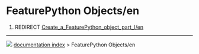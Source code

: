# FeaturePython Objects/en
1.  REDIRECT [Create_a\_FeaturePython_object_part_I/en](Create_a_FeaturePython_object_part_I/en.md)



---
![](images/Right_arrow.png) [documentation index](../README.md) > FeaturePython Objects/en
